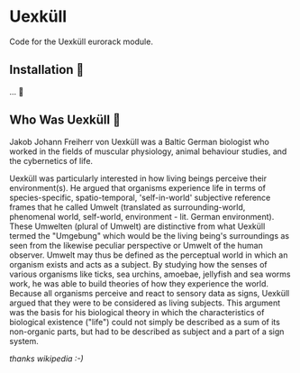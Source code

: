 # Uexküll

Code for the Uexküll eurorack module.

## Installation 🍤

... 🤔

## Who Was Uexküll 🐡

Jakob Johann Freiherr von Uexküll was a Baltic German biologist who worked in the fields of muscular physiology, animal behaviour studies, and the cybernetics of life.

Uexküll was particularly interested in how living beings perceive their environment(s). He argued that organisms experience life in terms of species-specific, spatio-temporal, 'self-in-world' subjective reference frames that he called Umwelt (translated as surrounding-world, phenomenal world, self-world, environment - lit. German environment). These Umwelten (plural of Umwelt) are distinctive from what Uexküll termed the "Umgebung" which would be the living being's surroundings as seen from the likewise peculiar perspective or Umwelt of the human observer. Umwelt may thus be defined as the perceptual world in which an organism exists and acts as a subject. By studying how the senses of various organisms like ticks, sea urchins, amoebae, jellyfish and sea worms work, he was able to build theories of how they experience the world. Because all organisms perceive and react to sensory data as signs, Uexküll argued that they were to be considered as living subjects. This argument was the basis for his biological theory in which the characteristics of biological existence ("life") could not simply be described as a sum of its non-organic parts, but had to be described as subject and a part of a sign system.

*thanks wikipedia :-)*